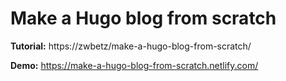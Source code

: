 # Make a Hugo blog from scratch

**Tutorial:** https://zwbetz/make-a-hugo-blog-from-scratch/

**Demo:** https://make-a-hugo-blog-from-scratch.netlify.com/